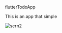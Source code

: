 flutterTodoApp

This is an app that simple

![scrn2](https://user-images.githubusercontent.com/91873720/206424497-93838e43-57c1-4854-bd87-f64d2a017818.png)
